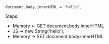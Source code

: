 ```
document.body.innerHTML = 'hello';
```

Steps:

* Memory <- GET document.body.innerHTML
* JS -> new String('hello');
* Memory -> SET document.body.innerHTML
